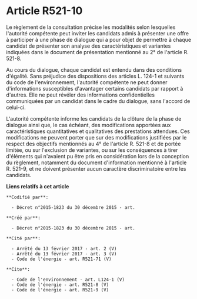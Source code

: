 # Article R521-10

Le règlement de la consultation précise les modalités selon lesquelles l'autorité compétente peut inviter les candidats admis
à présenter une offre à participer à une phase de dialogue qui a pour objet de permettre à chaque candidat de présenter son
analyse des caractéristiques et variantes indiquées dans le document de présentation mentionné au 2° de l'article R. 521-8. 

Au cours du dialogue, chaque candidat est entendu dans des conditions d'égalité. Sans préjudice des dispositions des articles
L. 124-1 et suivants du code de l'environnement, l'autorité compétente ne peut donner d'informations susceptibles d'avantager
certains candidats par rapport à d'autres. Elle ne peut révéler des informations confidentielles communiquées par un candidat
dans le cadre du dialogue, sans l'accord de celui-ci. 

L'autorité compétente informe les candidats de la clôture de la phase de dialogue ainsi que, le cas échéant, des
modifications apportées aux caractéristiques quantitatives et qualitatives des prestations attendues. Ces modifications ne
peuvent porter que sur des modifications justifiées par le respect des objectifs mentionnés au 4° de l'article R. 521-8 et de
portée limitée, ou sur l'exclusion de variantes, ou sur les conséquences à tirer d'éléments qui n'avaient pu être pris en
considération lors de la conception du règlement, notamment du document d'information mentionné à l'article R. 521-9, et ne
doivent présenter aucun caractère discriminatoire entre les candidats.

**Liens relatifs à cet article**

	**Codifié par**:

	  - Décret n°2015-1823 du 30 décembre 2015 - art.

	**Créé par**:

	  - Décret n°2015-1823 du 30 décembre 2015 - art.

	**Cité par**:

	  - Arrêté du 13 février 2017 - art. 2 (V)
	  - Arrêté du 13 février 2017 - art. 3 (V)
	  - Code de l'énergie - art. R521-71 (V)

	**Cite**:

	  - Code de l'environnement - art. L124-1 (V)
	  - Code de l'énergie - art. R521-8 (V)
	  - Code de l'énergie - art. R521-9 (V)
